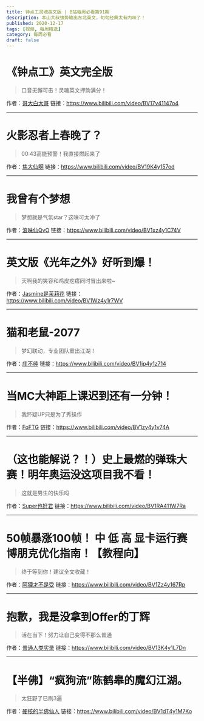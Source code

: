 ```yaml
---
title: 钟点工灵魂英文版 | B站每周必看第91期
description: 本山大叔强势输出东北英文，句句经典太有内味了！
published: 2020-12-17
tags: [视频, 每周精选]
category: 每周必看
draft: false
---
```


# 《钟点工》英文完全版
> 口音无懈可击！灵魂英文押韵满分！

作者：[哥大白大哥](https://space.bilibili.com/160079)
链接：https://www.bilibili.com/video/BV17v41147o4

---

# 火影忍者上春晚了？
> 00:43高能预警！我直接燃起来了

作者：[焦大仙啊](https://space.bilibili.com/10769250)
链接：https://www.bilibili.com/video/BV19K4y157od

---

# 我曾有个梦想
> 梦想就是气氛star？这味可太冲了

作者：[浪味仙QvO](https://space.bilibili.com/35186993)
链接：https://www.bilibili.com/video/BV1xz4y1C74V

---

# 英文版《光年之外》好听到爆！
> 天啊我的笑容和鸡皮疙瘩同时冒出来啦~

作者：[Jasmine是茉莉花](https://space.bilibili.com/688910590)
链接：https://www.bilibili.com/video/BV1Wz4y1r7WV

---

# 猫和老鼠-2077
> 梦幻联动，专业团队重出江湖！

作者：[庄不纯](https://space.bilibili.com/20530305)
链接：https://www.bilibili.com/video/BV1ip4y1z714

---

# 当MC大神距上课迟到还有一分钟！
> 我怀疑UP只是为了秀操作

作者：[FoFTG](https://space.bilibili.com/26032219)
链接：https://www.bilibili.com/video/BV1zy4y1v74A

---

# （这也能解说？！）史上最燃的弹珠大赛！明年奥运没这项目我不看！
> 这就是男生的快乐吗

作者：[Super也好君](https://space.bilibili.com/1372433)
链接：https://www.bilibili.com/video/BV1RA411W7Ra

---

# 50帧暴涨100帧！ 中 低  高 显卡运行赛博朋克优化指南！【教程向】
> 终于等到你！建议全文收藏！

作者：[阿狸才不是受](https://space.bilibili.com/453972)
链接：https://www.bilibili.com/video/BV1Zz4y167Rp

---

# 抱歉，我是没拿到Offer的丁辉
> 活在当下！努力让自己变得不那么普通

作者：[普通人类实录](https://space.bilibili.com/628850030)
链接：https://www.bilibili.com/video/BV13K4y1L7Dn

---

# 【半佛】“疯狗流”陈鹤皋的魔幻江湖。
> 太狂野了已刷3遍

作者：[硬核的半佛仙人](https://space.bilibili.com/37663924)
链接：https://www.bilibili.com/video/BV1dT4y1M7Ko

